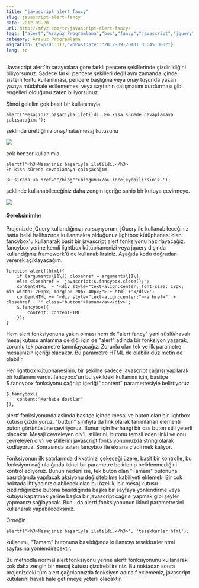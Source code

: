 ```yaml
---
title: "javascript alert fancy"
slug: javascript-alert-fancy
date: 2012-09-20
url: http://mfyz.com/tr/javascript-alert-fancy/
tags: ["alert","Arayüz Programlama","box","fancy","javascript","jquery","js","lightbox","message","modal","plugin"]
category: Arayüz Programlama
migration: {"wpId":317,"wpPostDate":"2012-09-20T01:35:45.000Z"}
lang: tr
---
```


Javascript alert'in tarayıcılara göre farklı pencere şekillerinde çizdirildiğini biliyorsunuz. Sadece farklı pencere şekilleri değil aynı zamanda içinde sistem fontu kullanılması, pencere başlığına veya onay tuşunda yazan yazıya müdahale edilememesi veya sayfanın çalışmasını durdurması gibi engelleri olduğunu zaten biliyorsunuz.

Şimdi gelelim çok basit bir kullanımıyla
```
alert('Mesajınız başarıyla iletildi. En kısa sürede cevaplamaya çalışacağım.');
```
şeklinde ürettiğiniz onay/hata/mesaj kutusunu

![](/images/archive/tr/2012/09/jsalert.gif)

çok benzer kullanımla
```
alertf('<h3>Mesajiniz başarıyla iletildi.</h3>
En kısa sürede cevaplamaya çalışacağım.

Bu sırada <a href=""/blog"">blogumu</a> inceleyebilirsiniz.');
```
şeklinde kullanabileceğiniz daha zengin içeriğe sahip bir kutuya çevirmeye.

![](/images/archive/tr/2012/09/jsalertf.gif)

#### Gereksinimler

Projenizde jQuery kullandığınızı varsayıyorum. jQuery ile kullanabileceğiniz hatta belki halihazırda kullanmakta olduğunuz lightbox kütüphanesi olan fancybox'u kullanarak basit bir javascript alert fonksiyonu hazırlayacağız. fancybox yerine kendi lightbox kütüphanenizi veya jquery dışında kullandığınız framework'ü de kullanabilirsiniz. Aşağıda kodu doğrudan vererek açıklayacağım.
```
function alertf(html){
    if (arguments\[1\]) closehref = arguments\[1\];
    else closehref = 'javascript:$.fancybox.close();';
    contentHTML  = '<div style="text-align:center; font-size: 18px; min-width: 200px; margin: 20px 40px;">'+ html +'</div>';
    contentHTML += '<div style="text-align:center;"><a href="' + closehref + '" class="button">Tamam</a></div>';
    $.fancybox({
        content: contentHTML
    });
}

```
Hem alert fonksiyonuna yakın olması hem de "alert fancy" yani süslü/havalı mesaj kutusu anlamına geldiği için de "alerf" adında bir fonksiyon yazarak, zorunlu tek parametre tanımlayacağız. Zorunlu olan tek ve ilk parametre mesajınızın içeriği olacaktır. Bu parametre HTML de olabilir düz metin de olabilir.

Her lightbox kütüphanesinin, bir şekilde sadece javascript çağrısı yapılarak bir kullanımı vardır. fancybox'un bu şekildeki kullanımı için, basitçe $.fancybox fonksiyonu çağrılıp içeriği "content" parametresiyle belirtiyoruz.
```
$.fancybox({
    content:"Merhaba dostlar"
});

```
alertf fonksiyonunda aslında basitçe içinde mesaj ve buton olan bir lightbox kutusu çizdiriyoruz. "button" sınıfıyla da link olarak tanımlanan elementi buton görüntüsüne çeviriyoruz. Bunun için herhangi bir css buton stili yeterli olacaktır. Mesaji çevreleyen div'i, stillerini, butonu temsil eden linki ve onu çevreleyen div'i ve stillerini javascript fonksiyonumuzda string olarak kodluyoruz. Sonrasında zaten fancybox ile ekrana çizdirmek kalıyor.

Fonksiyonun ilk satırlarında dikkatinizi çekeceği üzere, basit bir kontrolle, bu fonksiyon cağırıldığında ikinci bir parametre belirlenip belirlenmediğini kontrol ediyoruz. Bunun nedeni ise, tek buton olan "Tamam" butonuna basıldığında yapılacak aksiyonu değişitebilme kabiliyeti eklemek. Bir çok noktada ihtiyacınız olabilecek olan bu özellik, bir mesaj kutusu çizdirdiğinizde butona basıldığında başka bir sayfaya yönlendirme veya kutuyu kapatmak yerine başka bir javascript cağrısı yapmak gibi şeyler yapmanızı sağlayacak. Bunu da alertf fonksiyonunun ikinci parametresini kullanarak yapabileceksiniz.

Örneğin
```
alertf('<h3>Mesajiniz başarıyla iletildi.</h3>', 'tesekkurler.html');

```
kullanımı, "Tamam" butonuna basıldığında kullanıcıyı tesekkurler.html sayfasına yönlendirecektir.

Bu methodla normal alert fonksiyonu yerine alertf fonksiyonunu kullanarak çok daha zengin bir mesaj kutusu çizdirebilirsiniz. Bu noktadan sonra projenizdeki tüm alert çağrılarınızda fonksiyon adına f eklemeniz, javascript kutularını havalı hale getirmeye yeterli olacaktır.